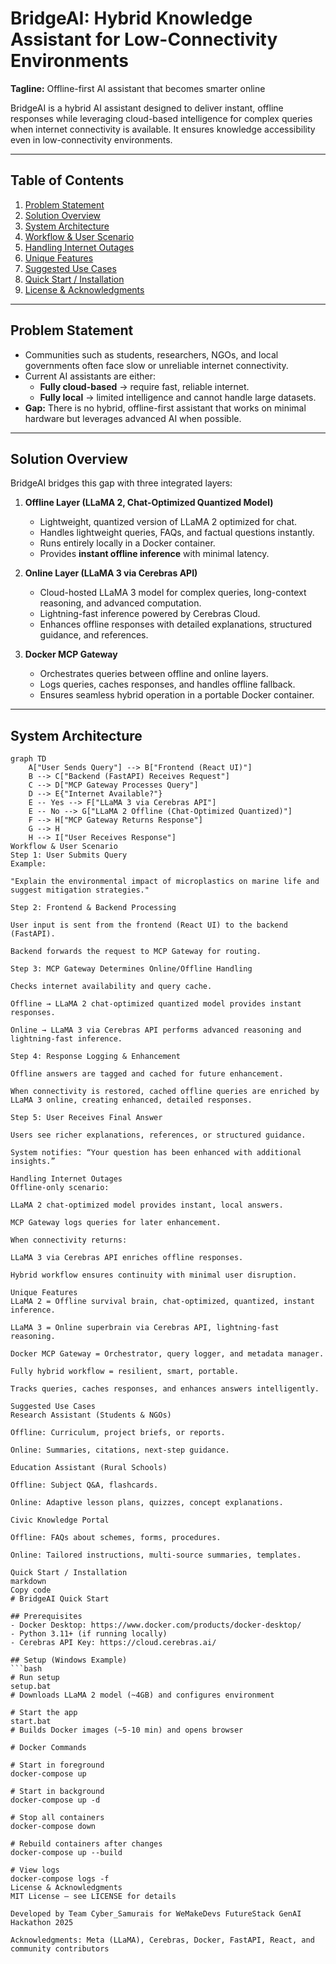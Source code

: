 # BridgeAI: Hybrid Knowledge Assistant for Low-Connectivity Environments

**Tagline:** Offline-first AI assistant that becomes smarter online  

BridgeAI is a hybrid AI assistant designed to deliver instant, offline responses while leveraging cloud-based intelligence for complex queries when internet connectivity is available. It ensures knowledge accessibility even in low-connectivity environments.  

---

## Table of Contents
1. [Problem Statement](#problem-statement)  
2. [Solution Overview](#solution-overview)  
3. [System Architecture](#system-architecture)  
4. [Workflow & User Scenario](#workflow--user-scenario)  
5. [Handling Internet Outages](#handling-internet-outages)  
6. [Unique Features](#unique-features)  
7. [Suggested Use Cases](#suggested-use-cases)  
8. [Quick Start / Installation](#quick-start--installation)  
9. [License & Acknowledgments](#license--acknowledgments)  

---

## Problem Statement
- Communities such as students, researchers, NGOs, and local governments often face slow or unreliable internet connectivity.  
- Current AI assistants are either:  
  - **Fully cloud-based** → require fast, reliable internet.  
  - **Fully local** → limited intelligence and cannot handle large datasets.  
- **Gap:** There is no hybrid, offline-first assistant that works on minimal hardware but leverages advanced AI when possible.

---

## Solution Overview
BridgeAI bridges this gap with three integrated layers:

1. **Offline Layer (LLaMA 2, Chat-Optimized Quantized Model)**  
   - Lightweight, quantized version of LLaMA 2 optimized for chat.  
   - Handles lightweight queries, FAQs, and factual questions instantly.  
   - Runs entirely locally in a Docker container.  
   - Provides **instant offline inference** with minimal latency.  

2. **Online Layer (LLaMA 3 via Cerebras API)**  
   - Cloud-hosted LLaMA 3 model for complex queries, long-context reasoning, and advanced computation.  
   - Lightning-fast inference powered by Cerebras Cloud.  
   - Enhances offline responses with detailed explanations, structured guidance, and references.  

3. **Docker MCP Gateway**  
   - Orchestrates queries between offline and online layers.  
   - Logs queries, caches responses, and handles offline fallback.  
   - Ensures seamless hybrid operation in a portable Docker container.  

---

## System Architecture

```mermaid
graph TD
    A["User Sends Query"] --> B["Frontend (React UI)"]
    B --> C["Backend (FastAPI) Receives Request"]
    C --> D["MCP Gateway Processes Query"]
    D --> E{"Internet Available?"}
    E -- Yes --> F["LLaMA 3 via Cerebras API"]
    E -- No --> G["LLaMA 2 Offline (Chat-Optimized Quantized)"]
    F --> H["MCP Gateway Returns Response"]
    G --> H
    H --> I["User Receives Response"]
Workflow & User Scenario
Step 1: User Submits Query
Example:

"Explain the environmental impact of microplastics on marine life and suggest mitigation strategies."

Step 2: Frontend & Backend Processing

User input is sent from the frontend (React UI) to the backend (FastAPI).

Backend forwards the request to MCP Gateway for routing.

Step 3: MCP Gateway Determines Online/Offline Handling

Checks internet availability and query cache.

Offline → LLaMA 2 chat-optimized quantized model provides instant responses.

Online → LLaMA 3 via Cerebras API performs advanced reasoning and lightning-fast inference.

Step 4: Response Logging & Enhancement

Offline answers are tagged and cached for future enhancement.

When connectivity is restored, cached offline queries are enriched by LLaMA 3 online, creating enhanced, detailed responses.

Step 5: User Receives Final Answer

Users see richer explanations, references, or structured guidance.

System notifies: “Your question has been enhanced with additional insights.”

Handling Internet Outages
Offline-only scenario:

LLaMA 2 chat-optimized model provides instant, local answers.

MCP Gateway logs queries for later enhancement.

When connectivity returns:

LLaMA 3 via Cerebras API enriches offline responses.

Hybrid workflow ensures continuity with minimal user disruption.

Unique Features
LLaMA 2 = Offline survival brain, chat-optimized, quantized, instant inference.

LLaMA 3 = Online superbrain via Cerebras API, lightning-fast reasoning.

Docker MCP Gateway = Orchestrator, query logger, and metadata manager.

Fully hybrid workflow = resilient, smart, portable.

Tracks queries, caches responses, and enhances answers intelligently.

Suggested Use Cases
Research Assistant (Students & NGOs)

Offline: Curriculum, project briefs, or reports.

Online: Summaries, citations, next-step guidance.

Education Assistant (Rural Schools)

Offline: Subject Q&A, flashcards.

Online: Adaptive lesson plans, quizzes, concept explanations.

Civic Knowledge Portal

Offline: FAQs about schemes, forms, procedures.

Online: Tailored instructions, multi-source summaries, templates.

Quick Start / Installation
markdown
Copy code
# BridgeAI Quick Start

## Prerequisites
- Docker Desktop: https://www.docker.com/products/docker-desktop/  
- Python 3.11+ (if running locally)  
- Cerebras API Key: https://cloud.cerebras.ai/

## Setup (Windows Example)
```bash
# Run setup
setup.bat
# Downloads LLaMA 2 model (~4GB) and configures environment

# Start the app
start.bat
# Builds Docker images (~5-10 min) and opens browser

# Docker Commands

# Start in foreground
docker-compose up

# Start in background
docker-compose up -d

# Stop all containers
docker-compose down

# Rebuild containers after changes
docker-compose up --build

# View logs
docker-compose logs -f
License & Acknowledgments
MIT License – see LICENSE for details

Developed by Team Cyber_Samurais for WeMakeDevs FutureStack GenAI Hackathon 2025

Acknowledgments: Meta (LLaMA), Cerebras, Docker, FastAPI, React, and community contributors
